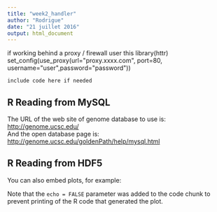 ```yaml
---
title: "week2_handler"
author: "Rodrigue"
date: "21 juillet 2016"
output: html_document
---
```


if working behind a proxy / firewall user this 
library(httr)
set_config(use_proxy(url="proxy.xxxx.com", port=80, username="user",password="password"))


```{r setup, include=FALSE}
include code here if needed
```

## R Reading from MySQL

The URL of the web site of genome database to use is: <http://genome.ucsc.edu/>  
And the open database page is: <http://genome.ucsc.edu/goldenPath/help/mysql.html>


## R Reading from HDF5

You can also embed plots, for example:


Note that the `echo = FALSE` parameter was added to the code chunk to prevent printing of the R code that generated the plot.

